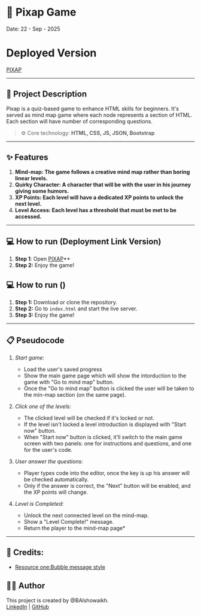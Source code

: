 # 🚀 Pixap Game
Date: 22 - Sep - 2025

# Deployed Version
[PIXAP](https://pixap.surge.sh)

***

## 📝 Project Description
Pixap is a quiz-based game to enhance HTML skills for beginners. It's served as mind map game where each node represents a section of HTML. Each section will have number of corresponding questions. <br>

> ⚙️ Core technology: **HTML, CSS, JS, JSON, Bootstrap**<br>

***

## ✨ Features
1. **Mind-map: The game follows a creative mind map rather than boring linear levels.**
2. **Quirky Character: A character that will be with the user in his journey giving some humors.**
3. **XP Points: Each level will have a dedicated XP points to unlock the next level.**
4. **Level Access: Each level has a threshold that must be met to be accessed.**

***

## 💻 How to run (Deployment Link Version)
1. **Step 1**: Open [PIXAP](https://pixap.surge.sh)**
2. **Step 2:** Enjoy the game!


## 💻 How to run ()
1. **Step 1:** Download or clone the repository.
2. **Step 2:** Go to `index.html` and start the live server.
3. **Step 3:** Enjoy the game!

***

## 📋 Pseudocode
1. *Start game:*
    * Load the user's saved progress
    * Show the main game page which will show the intorduction to the game with "Go to mind map" button.
    * Once the "Go to mind map" button is clicked the user will be taken to the min-map section (on the same page).

2. *Click one of the levels:*
    * The clicked level will be checked if it's locked or not.
    * If the level isn't locked a level introduction is displayed with "Start now" button.
    *  When "Start now" button is clicked, it'll switch to the main game screen with two panels: one for instructions and questions, and one for the user's code.

3. *User answer the questions:*
    * Player types code into the editor, once the key is up his answer will be checked automatically.
    * Only if the answer is correct, the "Next" button will be enabled, and the XP points will change.

4. *Level is Completed:*
    * Unlock the next connected level on the mind-map.
    * Show a "Level Complete!" message.
    * Return the player to the mind-map page*

***

## 🔗 Credits:
* [Resource one:Bubble message style](https://projects.verou.me/bubbly/)

## 👩‍💻 Author
This project is created by @BAlshowaikh.<br>
[LinkedIn](www.linkedin.com/in/batoolalshowaikh) | [GitHub](https://github.com/BAlshowaikh)


